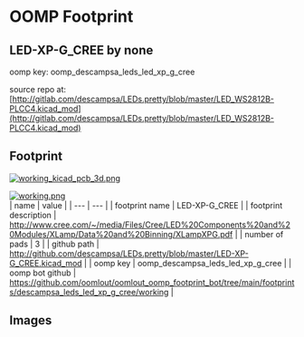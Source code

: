 # OOMP Footprint  
## LED-XP-G_CREE  by none  
  
oomp key: oomp_descampsa_leds_led_xp_g_cree  
  
source repo at: [http://gitlab.com/descampsa/LEDs.pretty/blob/master/LED_WS2812B-PLCC4.kicad_mod](http://gitlab.com/descampsa/LEDs.pretty/blob/master/LED_WS2812B-PLCC4.kicad_mod)  
## Footprint  
  
[![working_kicad_pcb_3d.png](working_kicad_pcb_3d_600.png)](working_kicad_pcb_3d.png)  
  
[![working.png](working_600.png)](working.png)  
| name | value | 
| --- | --- | 
| footprint name | LED-XP-G_CREE | 
| footprint description | http://www.cree.com/~/media/Files/Cree/LED%20Components%20and%20Modules/XLamp/Data%20and%20Binning/XLampXPG.pdf | 
| number of pads | 3 | 
| github path | http://github.com/descampsa/LEDs.pretty/blob/master/LED-XP-G_CREE.kicad_mod | 
| oomp key | oomp_descampsa_leds_led_xp_g_cree | 
| oomp bot github | https://github.com/oomlout/oomlout_oomp_footprint_bot/tree/main/footprints/descampsa_leds_led_xp_g_cree/working | 
## Images  
